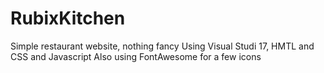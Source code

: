 # RubixKitchen
Simple restaurant website, nothing fancy
Using Visual Studi 17, HMTL and CSS and Javascript
Also using FontAwesome for a few icons
